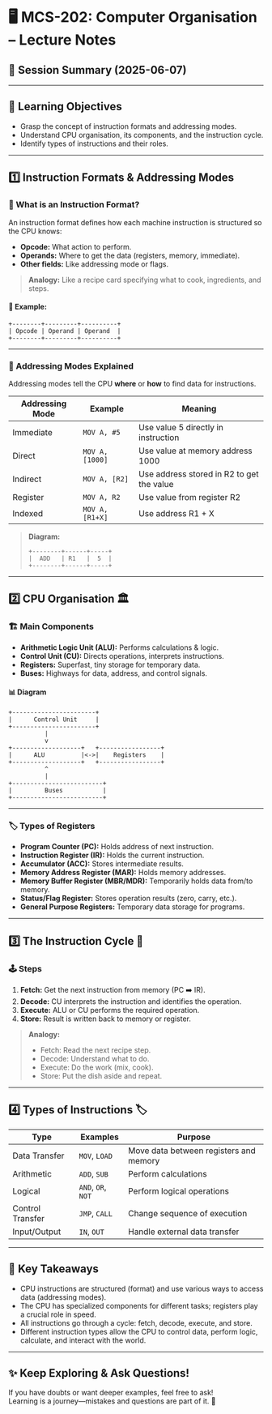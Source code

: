 # 🖥️ MCS-202: Computer Organisation – Lecture Notes

## 📅 Session Summary (2025-06-07)

---

## 🎯 Learning Objectives
- Grasp the concept of instruction formats and addressing modes.
- Understand CPU organisation, its components, and the instruction cycle.
- Identify types of instructions and their roles.

---

## 1️⃣ Instruction Formats & Addressing Modes

### 🧩 What is an Instruction Format?
An instruction format defines how each machine instruction is structured so the CPU knows:
- **Opcode:** What action to perform.
- **Operands:** Where to get the data (registers, memory, immediate).
- **Other fields:** Like addressing mode or flags.

> **Analogy:** Like a recipe card specifying what to cook, ingredients, and steps.

#### 📝 Example:

```text
+--------+---------+----------+
| Opcode | Operand | Operand  |
+--------+---------+----------+
```

---

### 📌 Addressing Modes Explained

Addressing modes tell the CPU **where** or **how** to find data for instructions.

| Addressing Mode | Example         | Meaning                                    |
|-----------------|----------------|--------------------------------------------|
| Immediate       | `MOV A, #5`    | Use value 5 directly in instruction        |
| Direct          | `MOV A, [1000]`| Use value at memory address 1000           |
| Indirect        | `MOV A, [R2]`  | Use address stored in R2 to get the value  |
| Register        | `MOV A, R2`    | Use value from register R2                 |
| Indexed         | `MOV A, [R1+X]`| Use address R1 + X                         |

> **Diagram:**  
> ```
> +--------+------+-----+
> |  ADD   | R1   |  5  |
> +--------+------+-----+
> ```

---

## 2️⃣ CPU Organisation 🏛️

### 🏗️ Main Components

- **Arithmetic Logic Unit (ALU):** Performs calculations & logic.
- **Control Unit (CU):** Directs operations, interprets instructions.
- **Registers:** Superfast, tiny storage for temporary data.
- **Buses:** Highways for data, address, and control signals.

#### 📊 Diagram

```
+-----------------------+
|      Control Unit     |
+-----------------------+
          |
          v
+-------------------+   +-----------------+
|      ALU          |<->|    Registers    |
+-------------------+   +-----------------+
          ^
          |
+-------------------------+
|         Buses           |
+-------------------------+
```

---

### 🏷️ Types of Registers

- **Program Counter (PC):** Holds address of next instruction.
- **Instruction Register (IR):** Holds the current instruction.
- **Accumulator (ACC):** Stores intermediate results.
- **Memory Address Register (MAR):** Holds memory addresses.
- **Memory Buffer Register (MBR/MDR):** Temporarily holds data from/to memory.
- **Status/Flag Register:** Stores operation results (zero, carry, etc.).
- **General Purpose Registers:** Temporary data storage for programs.

---

## 3️⃣ The Instruction Cycle 🔄

### 🕹️ Steps

1. **Fetch:** Get the next instruction from memory (PC ➡️ IR).
2. **Decode:** CU interprets the instruction and identifies the operation.
3. **Execute:** ALU or CU performs the required operation.
4. **Store:** Result is written back to memory or register.

> **Analogy:**  
> - Fetch: Read the next recipe step.  
> - Decode: Understand what to do.  
> - Execute: Do the work (mix, cook).  
> - Store: Put the dish aside and repeat.

---

## 4️⃣ Types of Instructions 🏷️

| Type                      | Examples           | Purpose                                      |
|---------------------------|--------------------|----------------------------------------------|
| Data Transfer             | `MOV`, `LOAD`      | Move data between registers and memory       |
| Arithmetic                | `ADD`, `SUB`       | Perform calculations                         |
| Logical                   | `AND`, `OR`, `NOT` | Perform logical operations                   |
| Control Transfer          | `JMP`, `CALL`      | Change sequence of execution                 |
| Input/Output              | `IN`, `OUT`        | Handle external data transfer                |

---

## 🏁 Key Takeaways

- CPU instructions are structured (format) and use various ways to access data (addressing modes).
- The CPU has specialized components for different tasks; registers play a crucial role in speed.
- All instructions go through a cycle: fetch, decode, execute, and store.
- Different instruction types allow the CPU to control data, perform logic, calculate, and interact with the world.

---

## ✨ Keep Exploring & Ask Questions!

If you have doubts or want deeper examples, feel free to ask!  
Learning is a journey—mistakes and questions are part of it. 🚀

